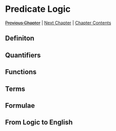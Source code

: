 # Predicate Logic <!-- omit in toc -->

[~~Previous Chapter~~][prev] | [Next Chapter][next] | [Chapter Contents][index]

[prev]: ./index.md
[next]: ./02bases.md
[index]: ./index.md

## Definiton

## Quantifiers

## Functions

## Terms

## Formulae

## From Logic to English
